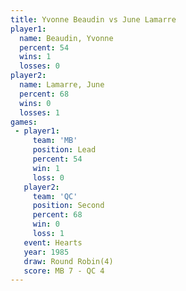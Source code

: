 ```yaml
---
title: Yvonne Beaudin vs June Lamarre
player1:               
  name: Beaudin, Yvonne
  percent: 54          
  wins: 1              
  losses: 0            
player2:               
  name: Lamarre, June  
  percent: 68          
  wins: 0              
  losses: 1            
games:
 - player1:        
     team: 'MB'    
     position: Lead
     percent: 54   
     win: 1        
     loss: 0       
   player2:          
     team: 'QC'      
     position: Second
     percent: 68     
     win: 0          
     loss: 1         
   event: Hearts       
   year: 1985          
   draw: Round Robin(4)
   score: MB 7 - QC 4  
---
```

